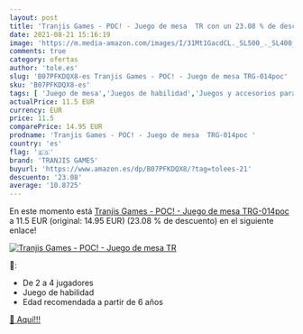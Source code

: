 ```yaml
---
layout: post
title: 'Tranjis Games - POC! - Juego de mesa  TR con un 23.08 % de descuento'
date: 2021-08-21 15:16:19
image: 'https://m.media-amazon.com/images/I/31Mt1GacdCL._SL500_._SL400_.jpg'
comments: true
category: ofertas
author: 'tole.es'
slug: 'B07PFKDQX8-es Tranjis Games - POC! - Juego de mesa TRG-014poc'
sku: 'B07PFKDQX8-es'
tags: [ 'Juego de mesa','Juegos de habilidad','Juegos y accesorios para juegos','Juguetes','Juguetes y juegos','de','juego','mesa','tranjis games', ]
actualPrice: 11.5 EUR
currency: EUR
price: 11.5
comparePrice: 14.95 EUR
prodname: 'Tranjis Games - POC! - Juego de mesa  TRG-014poc '
country: 'es'
flag: '🇪🇸'
brand: 'TRANJIS GAMES'
buyurl: 'https://www.amazon.es/dp/B07PFKDQX8/?tag=tolees-21'
descuento: '23.08'
average: '10.8725'
---
```


En este momento está [Tranjis Games - POC! - Juego de mesa  TRG-014poc ](https://www.amazon.es/dp/B07PFKDQX8/?tag=tolees-21) a 11.5 EUR (original: 14.95 EUR) (23.08 %  de descuento) en el siguiente enlace!

[![Tranjis Games - POC! - Juego de mesa  TR](https://m.media-amazon.com/images/I/31Mt1GacdCL._SL500_._SL400_.jpg)](https://www.amazon.es/dp/B07PFKDQX8/?tag=tolees-21)

🔎:

- De 2 a 4 jugadores
- Juego de habilidad
- Edad recomendada a partir de 6 años

[🛒 Aquí!!!](https://www.amazon.es/dp/B07PFKDQX8/?tag=tolees-21)
